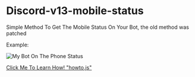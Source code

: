 # Discord-v13-mobile-status
Simple Method To Get The Mobile Status On Your Bot, the old method was patched

Example: 

![My Bot On The Phone Status](https://media.discordapp.net/attachments/916620082304647188/928917791959035924/unknown.png)
 
[Click Me To Learn How! "howto.js"](howto.js)
